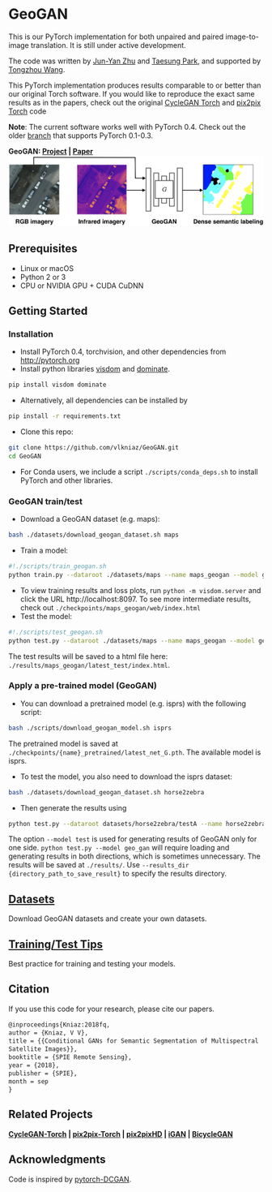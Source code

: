 # GeoGAN

This is our PyTorch implementation for both unpaired and paired image-to-image translation. It is still under active development.

The code was written by [Jun-Yan Zhu](https://github.com/junyanz) and [Taesung Park](https://github.com/taesung89), and supported by [Tongzhou Wang](https://ssnl.github.io/).

This PyTorch implementation produces results comparable to or better than our original Torch software. If you would like to reproduce the exact same results as in the papers, check out the original [CycleGAN Torch](https://github.com/junyanz/CycleGAN) and [pix2pix Torch](https://github.com/phillipi/pix2pix) code

**Note**: The current software works well with PyTorch 0.4. Check out the older [branch](https://github.com/junyanz/pytorch-CycleGAN-and-pix2pix/tree/pytorch0.3.1) that supports PyTorch 0.1-0.3.

**GeoGAN: [Project](http://www.zefirus.org/GeoGAN) |  [Paper](http://www.zefirus.org/GeoGAN)**
<img src="imgs/cover.jpg" width="800"/>

## Prerequisites
- Linux or macOS
- Python 2 or 3
- CPU or NVIDIA GPU + CUDA CuDNN

## Getting Started
### Installation
- Install PyTorch 0.4, torchvision, and other dependencies from http://pytorch.org
- Install python libraries [visdom](https://github.com/facebookresearch/visdom) and [dominate](https://github.com/Knio/dominate).
```bash
pip install visdom dominate
```
- Alternatively, all dependencies can be installed by
```bash
pip install -r requirements.txt
```
- Clone this repo:
```bash
git clone https://github.com/vlkniaz/GeoGAN.git
cd GeoGAN
```
- For Conda users, we include a script `./scripts/conda_deps.sh` to install PyTorch and other libraries.

### GeoGAN train/test
- Download a GeoGAN dataset (e.g. maps):
```bash
bash ./datasets/download_geogan_dataset.sh maps
```
- Train a model:
```bash
#!./scripts/train_geogan.sh
python train.py --dataroot ./datasets/maps --name maps_geogan --model geo_gan
```
- To view training results and loss plots, run `python -m visdom.server` and click the URL http://localhost:8097. To see more intermediate results, check out `./checkpoints/maps_geogan/web/index.html`
- Test the model:
```bash
#!./scripts/test_geogan.sh
python test.py --dataroot ./datasets/maps --name maps_geogan --model geo_gan
```
The test results will be saved to a html file here: `./results/maps_geogan/latest_test/index.html`.

### Apply a pre-trained model (GeoGAN)
- You can download a pretrained model (e.g. isprs) with the following script:
```bash
bash ./scripts/download_geogan_model.sh isprs
```
The pretrained model is saved at `./checkpoints/{name}_pretrained/latest_net_G.pth`. The available model is isprs.
- To test the model, you also need to download the  isprs dataset:
```bash
bash ./datasets/download_geogan_dataset.sh horse2zebra
```

- Then generate the results using
```bash
python test.py --dataroot datasets/horse2zebra/testA --name horse2zebra_pretrained --model test
```
The option `--model test` is used for generating results of GeoGAN only for one side. `python test.py --model geo_gan` will require loading and generating results in both directions, which is sometimes unnecessary. The results will be saved at `./results/`. Use `--results_dir {directory_path_to_save_result}` to specify the results directory.

## [Datasets](docs/datasets.md)
Download GeoGAN datasets and create your own datasets.

## [Training/Test Tips](docs/tips.md)
Best practice for training and testing your models.

## Citation
If you use this code for your research, please cite our papers.
```
@inproceedings{Kniaz:2018fq,
author = {Kniaz, V V},
title = {{Conditional GANs for Semantic Segmentation of Multispectral Satellite Images}},
booktitle = {SPIE Remote Sensing},
year = {2018},
publisher = {SPIE},
month = sep
}
```



## Related Projects
**[CycleGAN-Torch](https://github.com/junyanz/CycleGAN) |
[pix2pix-Torch](https://github.com/phillipi/pix2pix) | [pix2pixHD](https://github.com/NVIDIA/pix2pixHD) |
[iGAN](https://github.com/junyanz/iGAN) |
[BicycleGAN](https://github.com/junyanz/BicycleGAN)**


## Acknowledgments
Code is inspired by [pytorch-DCGAN](https://github.com/pytorch/examples/tree/master/dcgan).
